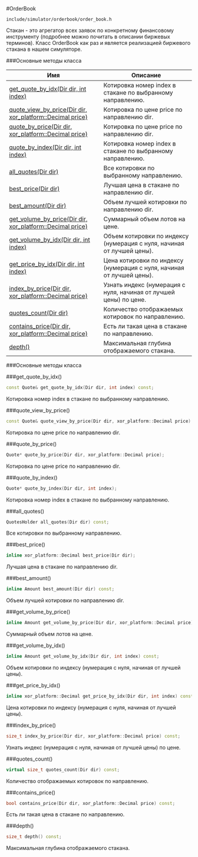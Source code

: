 #OrderBook

`include/simulator/orderbook/order_book.h`


Стакан - это агрегатор всех заявок по конкретному финансовому инструменту (подробнее можно почитать в описании биржевых терминов). Класс OrderBook как раз и является реализацией биржевого стакана в нашем симуляторе.


###Основные методы класса


|Имя| Описание|
|------------------|--------------------|
|[get_quote_by_idx(Dir dir, int index)](#get_quote_by_idx)|Котировка номер index в стакане по выбранному направлению.|
|[quote_view_by_price(Dir dir, xor_platform::Decimal price)](#quote_view_by_price)|Котировка по цене price по направлению dir.|
|[quote_by_price(Dir dir, xor_platform::Decimal price)](#quote_by_price)|Котировка по цене price по направлению dir.|
|[quote_by_index(Dir dir, int index)](#quote_by_index)|Котировка номер index в стакане по выбранному направлению.|
|[all_quotes(Dir dir)](#all_quotes)|Все котировки по выбранному направлению.|
|[best_price(Dir dir)](#best_price)|Лучшая цена в стакане по направлению dir.|
|[best_amount(Dir dir)](#best_amount)|Объем лучшей котировки по направлению dir.|
|[get_volume_by_price(Dir dir, xor_platform::Decimal price)](#get_volume_by_price)|Суммарный объем лотов на цене.|
|[get_volume_by_idx(Dir dir, int index)](#get_volume_by_idx)|Объем котировки по индексу (нумерация с нуля, начиная от лучшей цены).|
|[get_price_by_idx(Dir dir, int index)](#get_price_by_idx)|Цена котировки по индексу (нумерация с нуля, начиная от лучшей цены).|
|[index_by_price(Dir dir, xor_platform::Decimal price)](#index_by_price)|Узнать индекс (нумерация с нуля, начиная от лучшей цены) по цене.|
|[quotes_count(Dir dir)](#quotes_count)|Количество отображаемых котировок по направлению.|
|[contains_price(Dir dir, xor_platform::Decimal price)](#contains_price)|Есть ли такая цена в стакане по направлению.|
|[depth()](#depth)|Максимальная глубина отображаемого стакана.|

###Основные методы класса

<a id="get_quote_by_idx"></a>
###get_quote_by_idx()
```c++
const Quote& get_quote_by_idx(Dir dir, int index) const;
```
Котировка номер index в стакане по выбранному направлению.

<a id="quote_view_by_price"></a>
###quote_view_by_price()
```c++
const Quote& quote_view_by_price(Dir dir, xor_platform::Decimal price) const;
```
Котировка по цене price по направлению dir.

<a id="quote_by_price"></a>
###quote_by_price()
```c++
Quote* quote_by_price(Dir dir, xor_platform::Decimal price);
```
Котировка по цене price по направлению dir.

<a id="quote_by_index"></a>
###quote_by_index()
```c++
Quote* quote_by_index(Dir dir, int index);
```
Котировка номер index в стакане по выбранному направлению.

<a id="all_quotes"></a>
###all_quotes()
```c++
QuotesHolder all_quotes(Dir dir) const;
```
Все котировки по выбранному направлению.

<a id="best_price"></a>
###best_price()
```c++
inline xor_platform::Decimal best_price(Dir dir);
```
Лучшая цена в стакане по направлению dir.

<a id="best_amount"></a>
###best_amount()
```c++
inline Amount best_amount(Dir dir) const;
```
Объем лучшей котировки по направлению dir.

<a id="get_volume_by_price"></a>
###get_volume_by_price()
```c++
inline Amount get_volume_by_price(Dir dir, xor_platform::Decimal price) const;
```
Суммарный объем лотов на цене.

<a id="get_volume_by_idx"></a>
###get_volume_by_idx()
```c++
inline Amount get_volume_by_idx(Dir dir, int index) const;
```
Объем котировки по индексу (нумерация с нуля, начиная от лучшей цены).

<a id="get_price_by_idx"></a>
###get_price_by_idx()
```c++
inline xor_platform::Decimal get_price_by_idx(Dir dir, int index) const;
```
Цена котировки по индексу (нумерация с нуля, начиная от лучшей цены).

<a id="index_by_price"></a>
###index_by_price()
```c++
size_t index_by_price(Dir dir, xor_platform::Decimal price) const;
```
Узнать индекс (нумерация с нуля, начиная от лучшей цены) по цене.

<a id="quotes_count"></a>
###quotes_count()
```c++
virtual size_t quotes_count(Dir dir) const;
```
Количество отображаемых котировок по направлению.

<a id="contains_price"></a>
###contains_price()
```c++
bool contains_price(Dir dir, xor_platform::Decimal price) const;
```
Есть ли такая цена в стакане по направлению.

<a id="depth"></a>
###depth()
```c++
size_t depth() const;
```
Максимальная глубина отображаемого стакана.

